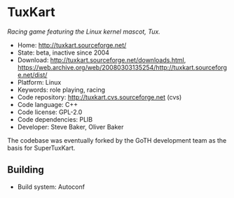 # TuxKart

_Racing game featuring the Linux kernel mascot, Tux._

- Home: http://tuxkart.sourceforge.net/
- State: beta, inactive since 2004
- Download: http://tuxkart.sourceforge.net/downloads.html, https://web.archive.org/web/20080303135254/http://tuxkart.sourceforge.net/dist/
- Platform: Linux
- Keywords: role playing, racing
- Code repository: http://tuxkart.cvs.sourceforge.net (cvs)
- Code language: C++
- Code license: GPL-2.0
- Code dependencies: PLIB
- Developer: Steve Baker, Oliver Baker

The codebase was eventually forked by the GoTH development team as the basis for SuperTuxKart.


## Building

- Build system: Autoconf
